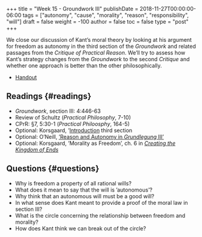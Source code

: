 +++
title = "Week 15 - Groundwork III"
publishDate = 2018-11-27T00:00:00-06:00
tags = ["autonomy", "cause", "morality", "reason", "responsibility", "will"]
draft = false
weight = -100
author = false
toc = false
type = "post"
+++

We close our discussion of Kant&rsquo;s moral theory by looking at his
argument for freedom as autonomy in the third section of the _Groundwork_
and related passages from the _Critique of Practical Reason_. We&rsquo;ll try to
assess how Kant&rsquo;s strategy changes from the _Groundwork_ to the second
_Critique_ and whether one approach is better than the other philosophically.

-   [Handout](/materials/handouts/handout13-groundworkIII.pdf)


## Readings {#readings}

-   _Groundwork_, section III: 4:446-63
-   Review of Schultz (_Practical Philosophy_, 7-10)
-   CPrR: §7, 5:30-1 (_Practical Philoosphy_, 164-5)
-   Optional: Korsgaard, &rsquo;[Introduction](https://www.dropbox.com/s/1cx66fff65g3skm/korsgaard1998%5FIntroduction.pdf?dl=0) third section
-   Optional: O&rsquo;Neill, [&rsquo;Reason and Autonomy in _Grundlegung_ III&rsquo;](%7Cfilename%7C/pdfs/phil871/phil871kant/OneilReason.pdf)
-   Optional: Korsgaard, &rsquo;Morality as Freedom&rsquo;, ch. 6 in [_Creating the Kingdom of Ends_](https://www.dropbox.com/s/13h4vph1n6ke5qi/korsgaard1996a%5Fcreating%5Fthe%5Fkingdom%5Fof%5Fends.pdf?dl=0)


## Questions {#questions}

-   Why is freedom a property of all rational wills?
-   What does it mean to say that the will is &rsquo;autonomous&rsquo;?
-   Why think that an autonomous will must be a good will?
-   In what sense does Kant meant to provide a proof of the moral law in section III?
-   What is the circle concerning the relationship between freedom and morality?
-   How does Kant think we can break out of the circle?
